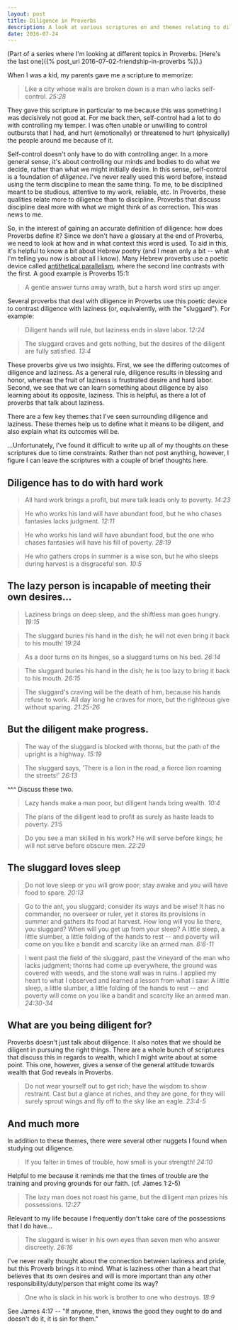 ```yaml
---
layout: post
title: Diligence in Proverbs
description: A look at various scriptures on and themes relating to diligence and laziness in Proverbs.
date: 2016-07-24
---
```


(Part of a series where I'm looking at different topics in Proverbs. [Here's the last one]({% post_url 2016-07-02-friendship-in-proverbs %}).)

When I was a kid, my parents gave me a scripture to memorize:

> Like a city whose walls are broken down is a man who lacks self-control. *25:28*

They gave this scripture in particular to me because this was something I was decisively not good at. For me back then, self-control had a lot to do with controlling my temper. I was often unable or unwilling to control outbursts that I had, and hurt (emotionally) or threatened to hurt (physically) the people around me because of it. 

Self-control doesn't only have to do with controlling anger. In a more general sense, it's about controlling our minds and bodies to do what we decide, rather than what we might initially desire. In this sense, self-control is a foundation of *diligence*. I've never really used this word before, instead using the term discipline to mean the same thing. To me, to be disciplined meant to be studious, attentive to my work, reliable, etc. In Proverbs, these qualities relate more to diligence than to discipline. Proverbs that discuss discipline deal more with what we might think of as correction. This was news to me.

So, in the interest of gaining an accurate definition of diligence: how does Proverbs define it? Since we don't have a glossary at the end of Proverbs, we need to look at how and in what context this word is used. To aid in this, it's helpful to know a bit about Hebrew poetry (and I mean only a bit -- what I'm telling you now is about all I know). Many Hebrew proverbs use a poetic device called [antithetical parallelism](http://libguides.northcentral.edu/content.php?pid=409211&sid=3351406), where the second line contrasts with the first. A good example is Proverbs 15:1:

>  A gentle answer turns away wrath, but a harsh word stirs up anger.

Several proverbs that deal with diligence in Proverbs use this poetic device to contrast diligence with laziness (or, equivalently, with the "sluggard"). For example:

> Diligent hands will rule, but laziness ends in slave labor. *12:24*

> The sluggard craves and gets nothing, but the desires of the diligent are fully satisfied. *13:4*

These proverbs give us two insights. First, we see the differing outcomes of diligence and laziness. As a general rule, diligence results in blessing and honor, whereas the fruit of laziness is frustrated desire and hard labor. Second, we see that we can learn something about diligence by also learning about its opposite, laziness. This is helpful, as there a lot of proverbs that talk about laziness.

There are a few key themes that I've seen surrounding diligence and laziness. These themes help us to define what it means to be diligent, and also explain what its outcomes will be. 

...Unfortunately, I've found it difficult to write up all of my thoughts on these scriptures due to time constraints. Rather than not post anything, however, I figure I can leave the scriptures with a couple of brief thoughts here.

## Diligence has to do with hard work

> All hard work brings a profit, but mere talk leads only to poverty. *14:23*

> He who works his land will have abundant food, but he who chases fantasies lacks judgment. *12:11*

> He who works his land will have abundant food, but the one who chases fantasies will have his fill of poverty. *28:19*

> He who gathers crops in summer is a wise son, but he who sleeps during harvest is a disgraceful son. *10:5*

## The lazy person is incapable of meeting their own desires...

> Laziness brings on deep sleep, and the shiftless man goes hungry. *19:15*

> The sluggard buries his hand in the dish; he will not even bring it back to his mouth! *19:24*

> As a door turns on its hinges, so a sluggard turns on his bed. *26:14*

> The sluggard buries his hand in the dish; he is too lazy to bring it back to his mouth. *26:15*

> The sluggard's craving will be the death of him, because his hands refuse to work. All day long he craves for more, but the righteous give without sparing. *21:25-26*

## But the diligent make progress.

> The way of the sluggard is blocked with thorns, but the path of the upright is a highway. *15:19*

> The sluggard says, 'There is a lion in the road, a fierce lion roaming the streets!' *26:13*
 
^^^ Discuss these two. 

> Lazy hands make a man poor, but diligent hands bring wealth. *10:4*

> The plans of the diligent lead to profit as surely as haste leads to poverty. *21:5*

> Do you see a man skilled in his work? He will serve before kings; he will not serve before obscure men. *22:29*

## The sluggard loves sleep

> Do not love sleep or you will grow poor; stay awake and you will have food to spare. *20:13*

> Go to the ant, you sluggard; consider its ways and be wise! It has no commander, no overseer or ruler, yet it stores its provisions in summer and gathers its food at harvest. How long will you lie there, you sluggard? When will you get up from your sleep? A little sleep, a little slumber, a little folding of the hands to rest -- and poverty will come on you like a bandit and scarcity like an armed man. *6:6-11*

> I went past the field of the sluggard, past the vineyard of the man who lacks judgment; thorns had come up everywhere, the ground was covered with weeds, and the stone wall was in ruins. I applied my heart to what I observed and learned a lesson from what I saw: A little sleep, a little slumber, a little folding of the hands to rest -- and poverty will come on you like a bandit and scarcity like an armed man. *24:30-34*

## What are you being diligent for?

Proverbs doesn't just talk about diligence. It also notes that we should be diligent in pursuing the right things. There are a whole bunch of scriptures that discuss this in regards to wealth, which I might write about at some point. This one, however, gives a sense of the general attitude towards wealth that God reveals in Proverbs.

> Do not wear yourself out to get rich; have the wisdom to show restraint. Cast but a glance at riches, and they are gone, for they will surely sprout wings and fly off to the sky like an eagle. *23:4-5*

## And much more

In addition to these themes, there were several other nuggets I found when studying out diligence.

> If you falter in times of trouble, how small is your strength! *24:10*

Helpful to me because it reminds me that the times of trouble are the training and proving grounds for our faith. (cf. James 1:2-5) 

> The lazy man does not roast his game, but the diligent man prizes his possessions. *12:27*

Relevant to my life because I frequently don't take care of the possessions that I do have...

> The sluggard is wiser in his own eyes than seven men who answer discreetly. *26:16*

I've never really thought about the connection between laziness and pride, but this Proverb brings it to mind. What is laziness other than a heart that believes that its own desires and will is more important than any other responsibility/duty/person that might come its way?

> One who is slack in his work is brother to one who destroys. *18:9*

See James 4:17 -- "If anyone, then, knows the good they ought to do and doesn't do it, it is sin for them."